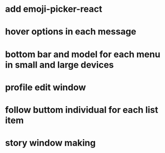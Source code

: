 <!-- # post view complete in pc -->
<!-- # reply in message section while swiping -->
# add emoji-picker-react
# hover options in each message
# bottom bar and model for each menu in small and large devices
<!-- # touch and hold and normal menu in each chat.. -->
# profile edit window
# follow buttom individual for each list item
# story window making